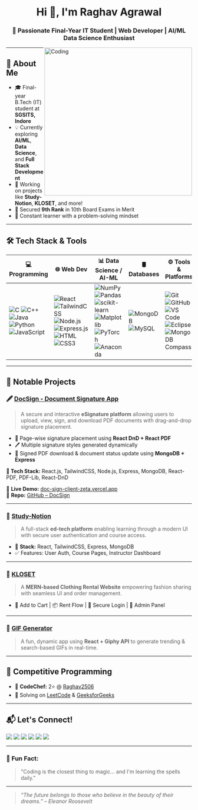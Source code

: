 <!-- GitHub README.md for Raghav Agrawal -->

<h1 align="center">Hi 👋, I'm Raghav Agrawal</h1>
<h3 align="center">🚀 Passionate Final-Year IT Student | Web Developer | AI/ML Data Science Enthusiast</h3>

<img align="right" src="https://media.giphy.com/media/SWoSkN6DxTszqIKEqv/giphy.gif" alt="Coding" width="400" />

---

## 🌟 About Me

- 🎓 Final-year B.Tech (IT) student at **SGSITS, Indore**
- 💡 Currently exploring **AI/ML**, **Data Science**, and **Full Stack Development**
- 🔨 Working on projects like **Study-Notion**, **KLOSET**, and more!
- 🥇 Secured **9th Rank** in 10th Board Exams in Merit 
- 🧠 Constant learner with a problem-solving mindset

---

## 🛠️ Tech Stack & Tools

| 💻 Programming | 🌐 Web Dev | 📊 Data Science / AI-ML | 🛢️ Databases | ⚙️ Tools & Platforms |
|----------------|------------|--------------------------|----------------|-----------------------|
| ![C](https://img.shields.io/badge/C-00599C?style=flat&logo=c&logoColor=white) ![C++](https://img.shields.io/badge/C++-00599C?style=flat&logo=c%2B%2B&logoColor=white) ![Java](https://img.shields.io/badge/Java-007396?style=flat&logo=java&logoColor=white) ![Python](https://img.shields.io/badge/Python-3776AB?style=flat&logo=python&logoColor=white) ![JavaScript](https://img.shields.io/badge/JavaScript-F7DF1E?style=flat&logo=javascript&logoColor=black) | ![React](https://img.shields.io/badge/React-61DAFB?style=flat&logo=react&logoColor=black) ![TailwindCSS](https://img.shields.io/badge/TailwindCSS-38B2AC?style=flat&logo=tailwind-css&logoColor=white) ![Node.js](https://img.shields.io/badge/Node.js-339933?style=flat&logo=node.js&logoColor=white) ![Express.js](https://img.shields.io/badge/Express.js-000000?style=flat&logo=express&logoColor=white) ![HTML](https://img.shields.io/badge/HTML5-E34F26?style=flat&logo=html5&logoColor=white) ![CSS3](https://img.shields.io/badge/CSS3-1572B6?style=flat&logo=css3&logoColor=white) | ![NumPy](https://img.shields.io/badge/NumPy-013243?style=flat&logo=numpy&logoColor=white) ![Pandas](https://img.shields.io/badge/Pandas-150458?style=flat&logo=pandas&logoColor=white) ![scikit-learn](https://img.shields.io/badge/scikit--learn-F7931E?style=flat&logo=scikit-learn&logoColor=white) ![Matplotlib](https://img.shields.io/badge/Matplotlib-11557C?style=flat&logo=matplotlib&logoColor=white) ![PyTorch](https://img.shields.io/badge/PyTorch-EE4C2C?style=flat&logo=pytorch&logoColor=white) ![Anaconda](https://img.shields.io/badge/Anaconda-44A833?style=flat&logo=anaconda&logoColor=white) | ![MongoDB](https://img.shields.io/badge/MongoDB-47A248?style=flat&logo=mongodb&logoColor=white) ![MySQL](https://img.shields.io/badge/MySQL-4479A1?style=flat&logo=mysql&logoColor=white) | ![Git](https://img.shields.io/badge/Git-F05032?style=flat&logo=git&logoColor=white) ![GitHub](https://img.shields.io/badge/GitHub-181717?style=flat&logo=github&logoColor=white) ![VS Code](https://img.shields.io/badge/VS%20Code-007ACC?style=flat&logo=visual-studio-code&logoColor=white) ![Eclipse](https://img.shields.io/badge/Eclipse-2C2255?style=flat&logo=eclipse&logoColor=white) ![MongoDB Compass](https://img.shields.io/badge/MongoDB%20Compass-13aa52?style=flat&logo=mongodb&logoColor=white) |

---

## 📌 Notable Projects

### 🖋️ [DocSign - Document Signature App](https://doc-sign-client-zeta.vercel.app/)
> A secure and interactive **eSignature platform** allowing users to upload, view, sign, and download PDF documents with drag-and-drop signature placement.

- 📄 Page-wise signature placement using **React DnD + React PDF**
- 🖊️ Multiple signature styles generated dynamically
- 💾 Signed PDF download & document status update using **MongoDB + Express**


**🚀 Tech Stack:** React.js, TailwindCSS, Node.js, Express, MongoDB, React-PDF, PDF-Lib, React-DnD

🔗 **Live Demo:** [doc-sign-client-zeta.vercel.app](https://doc-sign-client-zeta.vercel.app)  
🔧 **Repo:** [GitHub – DocSign](https://github.com/Raghav13995/Doc-Sign-Client)

---

### 🧠 [Study-Notion](https://github.com/Raghav13995)
> A full-stack **ed-tech platform** enabling learning through a modern UI with secure user authentication and course access.

- 🔧 **Stack:** React, TailwindCSS, Express, MongoDB
- ✅ Features: User Auth, Course Pages, Instructor Dashboard

---

### 👕 [KLOSET](https://github.com/Raghav13995)
> A **MERN-based Clothing Rental Website** empowering fashion sharing with seamless UI and order management.

- 🛒 Add to Cart | 📦 Rent Flow | 🔐 Secure Login | 💼 Admin Panel

---

### 🎉 [GIF Generator](https://github.com/Raghav13995)
> A fun, dynamic app using **React + Giphy API** to generate trending & search-based GIFs in real-time.

---

## 🧠 Competitive Programming

- 🥈 **CodeChef:** 2⭐ @ [Raghav2506](https://www.codechef.com/users/raghav2506)
- 🧩 Solving on [LeetCode](https://leetcode.com/u/raghavagrawal06/) & [GeeksforGeeks](https://www.geeksforgeeks.org/user/raghavagrawal969/)

---

## 📬 Let's Connect!

<p align="left">
  <a href="mailto:raghavagrawal2506@gmail.com"><img src="https://img.shields.io/badge/-Email-EA4335?style=for-the-badge&logo=gmail&logoColor=white"></a>
  <a href="https://www.linkedin.com/in/raghav-agrawal-7a72a6250/" target="_blank"><img src="https://img.shields.io/badge/-LinkedIn-0A66C2?style=for-the-badge&logo=linkedin&logoColor=white"></a>
  <a href="https://www.instagram.com/raghavagrawal969?igsh=N28yeGs0bjBsM3Vp" target="_blank"><img src="https://img.shields.io/badge/-Instagram-E4405F?style=for-the-badge&logo=instagram&logoColor=white"></a>
  <a href="https://leetcode.com/u/raghavagrawal06/" target="_blank"><img src="https://img.shields.io/badge/-LeetCode-FFA116?style=for-the-badge&logo=leetcode&logoColor=black"></a>
  <a href="https://www.codechef.com/users/raghav2506" target="_blank"><img src="https://img.shields.io/badge/-CodeChef-5B4638?style=for-the-badge&logo=codechef&logoColor=white"></a>
  <a href="https://www.geeksforgeeks.org/user/raghavagrawal969/" target="_blank"><img src="https://img.shields.io/badge/-GeeksforGeeks-0F9D58?style=for-the-badge&logo=geeksforgeeks&logoColor=white"></a>
</p>

---

### 🧊 Fun Fact:
> "Coding is the closest thing to magic... and I'm learning the spells daily."

---

> _“The future belongs to those who believe in the beauty of their dreams.” – Eleanor Roosevelt_

